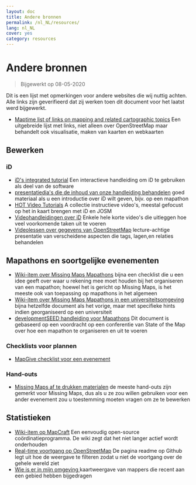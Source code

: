 ```yaml
---
layout: doc
title: Andere bronnen
permalink: /nl_NL/resources/
lang: nl_NL
cover: yes
category: resources
---
```


# Andere bronnen

> Bijgewerkt op 08-05-2020

Dit is een lijst met opmerkingen voor andere websites die wij nuttig achten. Alle links zijn geverifieerd dat zij werken toen dit document voor het laatst werd bijgewerkt.

  * [Maptime list of links on mapping and related cartographic topics](http://maptime.io/lessons-resources/) Een uitgebreide lijst met links, niet alleen over OpenStreetMap maar behandelt ook visualisatie, maken van kaarten en webkaarten


## Bewerken

### iD

  * [iD's integrated tutorial](http://www.openstreetmap.org/edit?editor=id#walkthrough=true) Een interactieve handleiding om iD te gebruiken als deel van de software
  * [presentatiedia's die de inhoud van onze handleiding behandelen](/files/iD-editor-training.pptx) goed materiaal als u een introductie over iD wilt geven, bijv. op een mapathon
  * [HOT Video Tutorials](https://www.youtube.com/playlist?list=PLb9506_-6FMHULD9iDUAh-4qpxKdVspnD) A collectie instructieve video's, meestal gefocust op het in kaart brengen met iD en JOSM
  * [Videohandleidingen over iD](https://www.sjtdelfs.de/wordpress/?page_id=84) Enkele hele korte video's die uitleggen hoe veel voorkomende taken uit te voeren
  * [Videolessen over gegevens van OpenStreetMap](https://www.youtube.com/playlist?list=PLqC3rFN6pDezPK0NifkGCSMop3vcXQEEU) lecture-achtige presentatie van verscheidene aspecten die tags, lagen,en relaties behandelen

## Mapathons en soortgelijke evenementen

  * [Wiki-item over Missing Maps Mapathons](http://wiki.openstreetmap.org/wiki/Missing_Maps_mapathons) bijna een checklist die u een idee geeft over waar u rekening mee moet houden bij het organiseren van een mapathon; hoewel het is gericht op Missing Maps, is het meeste ook van toepassing op mapathons in het algemeen
  * [Wiki-item over Missing Maps Mapathons in een universiteitsomgeving](http://wiki.openstreetmap.org/wiki/Missing_Maps_mapathons:_for_students_and_universities) bijna hetzelfde document als het vorige, maar met specifieke hints indien georganiseerd op een universiteit
  * [developmentSEED handleiding voor Mapathons](https://developmentseed.org/blog/2015/06/07/organizing-mapathons/) Dit document is gebaseerd op een voordracht op een conferentie van State of the Map over hoe een mapathon te organiseren en uit te voeren

### Checklists voor plannen

  * [MapGive checklist voor een evenement](https://mapgive.state.gov/box/#resources&event-checklist)

### Hand-outs 

  * [Missing Maps af te drukken materialen](https://drive.google.com/drive/folders/0BwOZ7Miy-DQdZFBGYXJ2QWljLWM) de meeste hand-outs zijn gemerkt voor Missing Maps, dus als u ze zou willen gebruiken voor een ander evenement zou u toestemming moeten vragen om ze te bewerken

## Statistieken

  * [Wiki-item op MapCraft](https://wiki.openstreetmap.org/wiki/MapCraft) Een eenvoudig open-source coördinatieprogramma. De wiki zegt dat het niet langer actief wordt onderhouden
  * [Real-time voortgang op OpenStreetMap](https://github.com/osmlab/show-me-the-way) De pagina readme op Github legt uit hoe de weergave te filteren zodat u niet de voortgang over de gehele wereld ziet
  * [Wie is er in mijn omgeving ](http://resultmaps.neis-one.org/oooc) kaartweergave van mappers die recent aan een gebied hebben bijgedragen